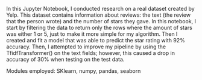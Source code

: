 In this Jupyter Notebook, I conducted research on a real dataset created by Yelp. This dataset contains information about reviews: the text (the review that the person wrote) and the number of stars they gave. In this notebook, I start by filtering the data to return only the rows where the amount of stars was either 1 or 5, just to make it more simple for my algorithm. Then I created and fit a model that was able to predict the star rating with 92% accuracy. Then, I attempted to improve my pipeline by using the TfidfTransformer() on the text fields; however, this caused a drop in accuracy of 30% when testing on the test data. 

Modules employed: SKlearn, numpy, pandas, seaborn
